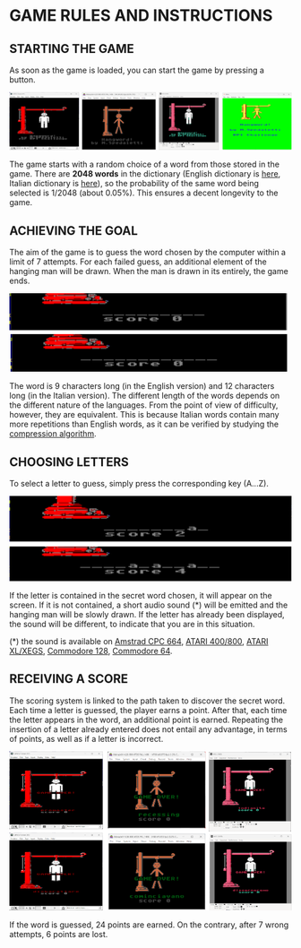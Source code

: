 # GAME RULES AND INSTRUCTIONS

## STARTING THE GAME

As soon as the game is loaded, you can start the game by pressing a button.

![starting the game](../pictures/rules01.png)

 The game starts with a random choice of a word from those stored in the game. There are **2048 words** in the dictionary (English dictionary is [here](./words_english_001.md), Italian dictionary is [here](./words_italian_001.md)), so the probability of the same word being selected is 1/2048 (about 0.05%). This ensures a decent longevity to the game.

## ACHIEVING THE GOAL

The aim of the game is to guess the word chosen by the computer within a limit of 7 attempts. For each failed guess, an additional element of the hanging man will be drawn. When the man is drawn in its entirely, the game ends.

![achieving the goal](../pictures/rules02.png)

The word is 9 characters long (in the English version) and 12 characters long (in the Italian version). The different length of the words depends on the different nature of the languages. From the point of view of difficulty, however, they are equivalent. This is because Italian words contain many more repetitions than English words, as it can be verified by studying the [compression algorithm](./compression.md).

## CHOOSING LETTERS

To select a letter to guess, simply press the corresponding key (A...Z). 

![achieving the goal](../pictures/rules03.png)

If the letter is contained in the secret word chosen, it will appear on the screen. If it is not contained, a short audio sound (*) will be emitted and the hanging man will be slowly drawn. If the letter has already been displayed, the sound will be different, to indicate that you are in this situation.

(*) the sound is available on [Amstrad CPC 664](./instructions-cpc.md), [ATARI 400/800](./instructions-atari.md), [ATARI XL/XEGS](./instructions-atarixl.md), [Commodore 128](./instructions-c128.md), [Commodore 64](./instructions-c64.md).

## RECEIVING A SCORE

The scoring system is linked to the path taken to discover the secret word. Each time a letter is guessed, the player earns a point. After that, each time the letter appears in the word, an additional point is earned. Repeating the insertion of a letter already entered does not entail any advantage, in terms of points, as well as if a letter is incorrect. 

![receiving a score](../pictures/rules04.png)

If the word is guessed, 24 points are earned. On the contrary, after 7 wrong attempts, 6 points are lost.
